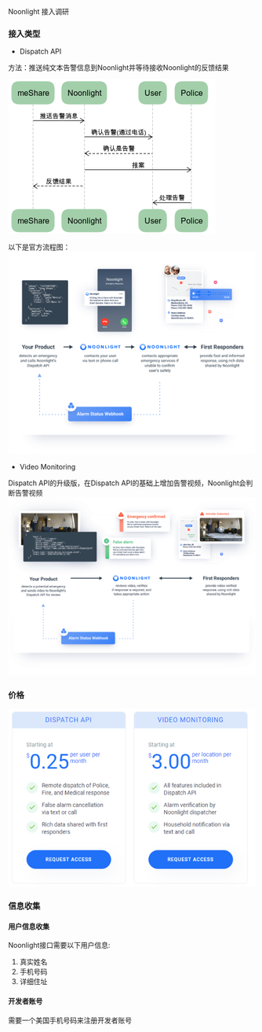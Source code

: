 Noonlight 接入调研

### 接入类型

* Dispatch API

方法：推送纯文本告警信息到Noonlight并等待接收Noonlight的反馈结果

![avatar](https://raw.githubusercontent.com/xjr20042/public-img/master/sequence.png)

   以下是官方流程图：
![avatar](https://raw.githubusercontent.com/xjr20042/public-img/master/Dispatch%20API.png)

* Video Monitoring

Dispatch API的升级版，在Dispatch API的基础上增加告警视频，Noonlight会判断告警视频
    ![avatar](https://raw.githubusercontent.com/xjr20042/public-img/master/Video%20Monitoring.png)

### 价格

![avatar](https://raw.githubusercontent.com/xjr20042/public-img/master/pricing.png)

### 信息收集

#### 用户信息收集

Noonlight接口需要以下用户信息:

1. 真实姓名
2. 手机号码
3. 详细住址

#### 开发者账号

需要一个美国手机号码来注册开发者账号
